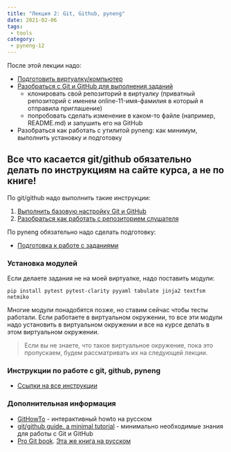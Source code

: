 ```yaml
---
title: "Лекция 2: Git, Github, pyneng"
date: 2021-02-06
tags:
 - tools
category:
 - pyneng-12
---
```



После этой лекции надо:

* [Подготовить виртуалку/компьютер](https://pyneng.github.io/docs/course-vm/)
* [Разобраться с Git и GitHub для выполнения заданий](https://pyneng.github.io/docs/git-github-course/)
  * клонировать свой репозиторий в виртуалку (приватный репозиторий с именем online-11-имя-фамилия в который я отправила приглашение)
  * попробовать сделать изменение в каком-то файле (например, README.md) и запушить его на GitHub
* Разобраться как работать с утилитой pyneng: как минимум, выполнить установку и подготовку

## Все что касается git/github обязательно делать по инструкциям на сайте курса, а не по книге!

По git/github надо выполнить такие инструкции:

1. [Выполнить базовую настройку Git и GitHub](https://pyneng.github.io/docs/git-github-setup/)
2. [Разобраться как работать с репозиторием слушателя](https://pyneng.github.io/docs/git-github/)

По pyneng обязательно надо сделать подготовку:

* [Подготовка к работе с заданиями](https://pyneng.github.io/docs/pyneng-prepare/)

### Установка модулей

Если делаете задания не на моей виртуалке, надо поставить модули:
```
pip install pytest pytest-clarity pyyaml tabulate jinja2 textfsm netmiko
```

Многие модули понадобятся позже, но ставим сейчас чтобы тесты работали.
Если работаете в виртуальном окружении, то все эти модули
надо установить в виртуальном окружении
и все на курсе делать в этом виртуальном окружении.

> Если вы не знаете, что такое виртуальное окружение, пока это пропускаем, будем рассматривать их на следующей лекции.

### Инструкции по работе с git, github, pyneng

* [Ссылки на все инструкции](https://pyneng.github.io/docs/git-github-course/)


### Дополнительная информация

* [GitHowTo](https://githowto.com/ru) - интерактивный howto на русском
* [git/github guide. a minimal tutorial](http://kbroman.org/github_tutorial/) - минимально необходимые знания для работы с Git и GitHub
* [Pro Git book](https://git-scm.com/book/en/v2/). [Эта же книга на русском](https://git-scm.com/book/ru/v2)


